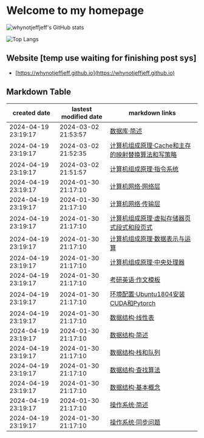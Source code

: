 # Welcome to my homepage

![whynotjeffjeff's GitHub stats](https://github-readme-stats.vercel.app/api?username=whynotjeffjeff&count_private=true&theme=dark)

![Top Langs](https://github-readme-stats.vercel.app/api/top-langs?username=whynotjeffjeff&layout=compact&count_private=true&theme=dark)

## Website [temp use waiting for finishing post sys]
- [https://whynotjeffjeff.github.io](https://whynotjeffjeff.github.io)

## Markdown Table 


|created date|lastest modified date|markdown links|
|-|-|-|
|2024-04-19 23:19:17|2024-03-02 21:53:57|[数据库·简述](https://github.com/whynotjeffjeff/whynotjeffjeff/blob/master/posts/数据库·简述.md)
|2024-04-19 23:19:17|2024-03-02 21:52:35|[计算机组成原理·Cache和主存的映射替换算法和写策略](https://github.com/whynotjeffjeff/whynotjeffjeff/blob/master/posts/计算机组成原理·Cache和主存的映射替换算法和写策略.md)
|2024-04-19 23:19:17|2024-03-02 21:51:57|[计算机组成原理·指令系统](https://github.com/whynotjeffjeff/whynotjeffjeff/blob/master/posts/计算机组成原理·指令系统.md)
|2024-04-19 23:19:17|2024-01-30 21:17:10|[计算机网络·网络层](https://github.com/whynotjeffjeff/whynotjeffjeff/blob/master/posts/计算机网络·网络层.md)
|2024-04-19 23:19:17|2024-01-30 21:17:10|[计算机网络·传输层](https://github.com/whynotjeffjeff/whynotjeffjeff/blob/master/posts/计算机网络·传输层.md)
|2024-04-19 23:19:17|2024-01-30 21:17:10|[计算机组成原理·虚拟存储器页式段式和段页式](https://github.com/whynotjeffjeff/whynotjeffjeff/blob/master/posts/计算机组成原理·虚拟存储器页式段式和段页式.md)
|2024-04-19 23:19:17|2024-01-30 21:17:10|[计算机组成原理·数据表示与运算](https://github.com/whynotjeffjeff/whynotjeffjeff/blob/master/posts/计算机组成原理·数据表示与运算.md)
|2024-04-19 23:19:17|2024-01-30 21:17:10|[计算机组成原理·中央处理器](https://github.com/whynotjeffjeff/whynotjeffjeff/blob/master/posts/计算机组成原理·中央处理器.md)
|2024-04-19 23:19:17|2024-01-30 21:17:10|[考研英语·作文模板](https://github.com/whynotjeffjeff/whynotjeffjeff/blob/master/posts/考研英语·作文模板.md)
|2024-04-19 23:19:17|2024-01-30 21:17:10|[环境配置·Ubuntu1804安装CUDA和Pytorch](https://github.com/whynotjeffjeff/whynotjeffjeff/blob/master/posts/环境配置·Ubuntu1804安装CUDA和Pytorch.md)
|2024-04-19 23:19:17|2024-01-30 21:17:10|[数据结构·线性表](https://github.com/whynotjeffjeff/whynotjeffjeff/blob/master/posts/数据结构·线性表.md)
|2024-04-19 23:19:17|2024-01-30 21:17:10|[数据结构·简述](https://github.com/whynotjeffjeff/whynotjeffjeff/blob/master/posts/数据结构·简述.md)
|2024-04-19 23:19:17|2024-01-30 21:17:10|[数据结构·栈和队列](https://github.com/whynotjeffjeff/whynotjeffjeff/blob/master/posts/数据结构·栈和队列.md)
|2024-04-19 23:19:17|2024-01-30 21:17:10|[数据结构·查找算法](https://github.com/whynotjeffjeff/whynotjeffjeff/blob/master/posts/数据结构·查找算法.md)
|2024-04-19 23:19:17|2024-01-30 21:17:10|[数据结构·基本概念](https://github.com/whynotjeffjeff/whynotjeffjeff/blob/master/posts/数据结构·基本概念.md)
|2024-04-19 23:19:17|2024-01-30 21:17:10|[操作系统·简述](https://github.com/whynotjeffjeff/whynotjeffjeff/blob/master/posts/操作系统·简述.md)
|2024-04-19 23:19:17|2024-01-30 21:17:10|[操作系统·同步问题](https://github.com/whynotjeffjeff/whynotjeffjeff/blob/master/posts/操作系统·同步问题.md)
